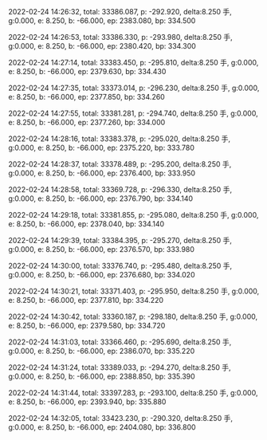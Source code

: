 2022-02-24 14:26:32, total: 33386.087, p: -292.920, delta:8.250 手, g:0.000, e: 8.250, b: -66.000, ep: 2383.080, bp: 334.500

2022-02-24 14:26:53, total: 33386.330, p: -293.980, delta:8.250 手, g:0.000, e: 8.250, b: -66.000, ep: 2380.420, bp: 334.300

2022-02-24 14:27:14, total: 33383.450, p: -295.810, delta:8.250 手, g:0.000, e: 8.250, b: -66.000, ep: 2379.630, bp: 334.430

2022-02-24 14:27:35, total: 33373.014, p: -296.230, delta:8.250 手, g:0.000, e: 8.250, b: -66.000, ep: 2377.850, bp: 334.260

2022-02-24 14:27:55, total: 33381.281, p: -294.740, delta:8.250 手, g:0.000, e: 8.250, b: -66.000, ep: 2377.260, bp: 334.000

2022-02-24 14:28:16, total: 33383.378, p: -295.020, delta:8.250 手, g:0.000, e: 8.250, b: -66.000, ep: 2375.220, bp: 333.780

2022-02-24 14:28:37, total: 33378.489, p: -295.200, delta:8.250 手, g:0.000, e: 8.250, b: -66.000, ep: 2376.400, bp: 333.950

2022-02-24 14:28:58, total: 33369.728, p: -296.330, delta:8.250 手, g:0.000, e: 8.250, b: -66.000, ep: 2376.790, bp: 334.140

2022-02-24 14:29:18, total: 33381.855, p: -295.080, delta:8.250 手, g:0.000, e: 8.250, b: -66.000, ep: 2378.040, bp: 334.140

2022-02-24 14:29:39, total: 33384.395, p: -295.270, delta:8.250 手, g:0.000, e: 8.250, b: -66.000, ep: 2376.570, bp: 333.980

2022-02-24 14:30:00, total: 33376.740, p: -295.480, delta:8.250 手, g:0.000, e: 8.250, b: -66.000, ep: 2376.680, bp: 334.020

2022-02-24 14:30:21, total: 33371.403, p: -295.950, delta:8.250 手, g:0.000, e: 8.250, b: -66.000, ep: 2377.810, bp: 334.220

2022-02-24 14:30:42, total: 33360.187, p: -298.180, delta:8.250 手, g:0.000, e: 8.250, b: -66.000, ep: 2379.580, bp: 334.720

2022-02-24 14:31:03, total: 33366.460, p: -295.690, delta:8.250 手, g:0.000, e: 8.250, b: -66.000, ep: 2386.070, bp: 335.220

2022-02-24 14:31:24, total: 33389.033, p: -294.270, delta:8.250 手, g:0.000, e: 8.250, b: -66.000, ep: 2388.850, bp: 335.390

2022-02-24 14:31:44, total: 33397.283, p: -293.100, delta:8.250 手, g:0.000, e: 8.250, b: -66.000, ep: 2393.940, bp: 335.880

2022-02-24 14:32:05, total: 33423.230, p: -290.320, delta:8.250 手, g:0.000, e: 8.250, b: -66.000, ep: 2404.080, bp: 336.800